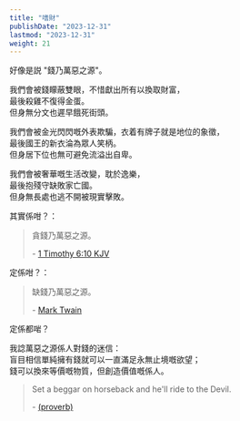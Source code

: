 ```yaml
---
title: "嗜財"
publishDate: "2023-12-31"
lastmod: "2023-12-31"
weight: 21
---
```


好像是説 "錢乃萬惡之源"。<br/>

我們會被錢矇蔽雙眼，不惜獻出所有以換取財富，<br/>
最後殺雞不復得金蛋。<br/>
但身無分文也遲早餓死街頭。<br/>

我們會被金光閃閃嘅外表欺騙，衣着有牌子就是地位的象徵，<br/>
最後國王的新衣淪為眾人笑柄。<br/>
但身居下位也無可避免流溢出自卑。<br/>

我們會被奢華嘅生活改變，耽於逸樂，<br/>
最後抱殘守缺敗家亡國。<br/>
但身無長處也逃不開被現實擊敗。<br/>

其實係咁？：<br/>

> 貪錢乃萬惡之源。
>
> \- [1 Timothy 6:10 KJV](https://www.biblegateway.com/passage/?search=1%20Timothy%206%3A10&version=KJV)

定係咁？：<br/>

> 缺錢乃萬惡之源。
>
> \- [Mark Twain](https://www.goodreads.com/quotes/81045-the-lack-of-money-is-the-root-of-all-evil)

定係都啱？<br/>

我諗萬惡之源係人對錢的迷信：<br/>
盲目相信單純擁有錢就可以一直滿足永無止境嘅欲望；<br/>
錢可以換來等價嘅物質，但創造價值嘅係人。<br/>

> Set a beggar on horseback and he'll ride to the Devil.
>
> \- [(proverb)](https://en.wiktionary.org/wiki/set_a_beggar_on_horseback_and_he%27ll_ride_to_the_Devil)
